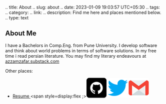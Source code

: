 .. title: About
.. slug: about
.. date: 2023-01-09 19:03:57 UTC+05:30
.. tags: 
.. category: 
.. link: 
.. description: Find me here and places mentioned below. 
.. type: text
## About Me

I have a Bachelors in Comp.Eng. from Pune University. I develop software and think about
world problems in terms of software solutions. In my free time i read persian literature. You may find my literary endeavours at [azzamzafar.substack.com](https://azzamzafar.substack.com/)

Other places:

- [ Resume ](https://drive.google.com/file/d/1spOTQfjd0Z4xgRQ0ITFQTub1nNYQ_nk_/view?usp=sharing)
<span style=display:flex ;>[![github](/images/ico/github.png)](https://github.com/azzamzafar)    [![twitter](/images/ico/twitter.png)](https://twitter.com/zafar_azzam)      [![mail](/images/ico/gmail.png)](azzam.zafar21@gmail.com)
</span>